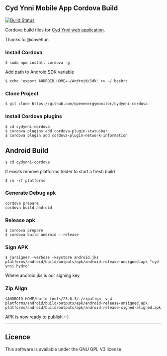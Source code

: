 
## Cyd Ynni Mobile App Cordova Build


[![Build Status](https://travis-ci.org/openenergymonitor/cydynni-cordova.svg?branch=master)](https://travis-ci.org/openenergymonitor/cydynni-cordova)

Cordova build files for [Cyd Ynni web application](https://github.com/trystanlea/cydynni).

Thanks to @davehun

### Install Cordova

`$ sudo npm install cordova -g`

Add path to Android SDK variable

`$ echo 'export ANDROID_HOME=~/Android/Sdk' >> ~/.bashrc`

### Clone Project

`$ git clone https://github.com/openenergymonitor/cydynni-cordova`

### Install Cordova plugins

```
$ cd cydynni-cordova
$ cordova plugins add cordova-plugin-statusbar
$ cordova plugin add cordova-plugin-network-information
```

## Android Build

`$ cd cydynni-cordova`

If exisits remove platforms folder to start a fresh build

`$ rm -rf platforms`  

### Generate Debug apk

```
cordova prepare
cordova build android
```

### Release apk

```
$ cordova prepare
$ cordova build android --release
```

### Sign APK

`$ jarsigner -verbose -keystore android.jks platforms/android/build/outputs/apk/android-release-unsigned.apk "cyd ynni hydro"`

Where android.jks is our signing key

### Zip Align

`$ANDROID_HOME/build-tools/23.0.3/./zipalign -v 4 platforms/android/build/outputs/apk/android-release-unsigned.apk platforms/android/build/outputs/apk/android-release-signed-aligned.apk`

APK is now ready to publish :-)

***

## Licence

This software is available under the GNU GPL V3 license

